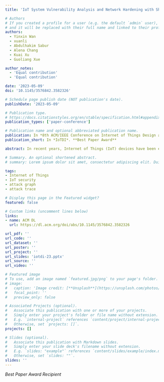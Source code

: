 ```yaml
---
title: 'IoT System Vulnerability Analysis and Network Hardening with Shortest Attack Trace in a Weighted Attack Graph'

# Authors
# If you created a profile for a user (e.g. the default `admin` user), write the username (folder name) here
# and it will be replaced with their full name and linked to their profile.
authors:
  - Yinxin Wan
  - xuanli
  - Abdulhakim Sabur
  - Alena Chang
  - Kuai Xu
  - Guoliang Xue

author_notes:
  - 'Equal contribution'
  - 'Equal contribution'

date: '2023-05-09'
doi: '10.1145/3576842.3582326'

# Schedule page publish date (NOT publication's date).
publishDate: '2023-05-09'

# Publication type.
# https://docs.citationstyles.org/en/stable/specification.html#appendix-iii-types
publication_types: ['paper-conference']

# Publication name and optional abbreviated publication name.
publication: In *8th ACM/IEEE Conference on Internet of Things Design and Implementation*
publication_short: In *IoTDI*. **Best Paper Award**

abstract: In recent years, Internet of Things (IoT) devices have been extensively deployed in edge networks, including smart homes and offices. Despite the exciting opportunities afforded by the advancements in the IoT, it also introduces new attack vectors and vulnerabilities in the system. Existing studies have shown that the attack graph is an effective model for performing system-level analysis of IoT security. In this paper, we study IoT system vulnerability analysis and network hardening. We first extend the concept of attack graph to weighted attack graph and design a novel algorithm for computing a shortest attack trace in a weighted attack graph. We then formulate the network hardening problem. We prove that this problem is NP-hard, and then design an exact algorithm and a heuristic algorithm to solve it. Extensive experiments on 9 synthetic IoT systems and 2 real-world smart home IoT testbeds demonstrate that our shortest attack trace algorithm is robust and fast, and our heuristic network hardening algorithm is efficient in producing near optimal results compared to the exact algorithm.

# Summary. An optional shortened abstract.
# summary: Lorem ipsum dolor sit amet, consectetur adipiscing elit. Duis posuere tellus ac convallis placerat. Proin tincidunt magna sed ex sollicitudin condimentum.

tags: 
- Internet of Things
- IoT security
- attack graph
- attack trace

# Display this page in the Featured widget?
featured: false

# Custom links (uncomment lines below)
links:
- name: ACM DL
  url: https://dl.acm.org/doi/abs/10.1145/3576842.3582326

url_pdf: ''
url_code: ''
url_dataset: ''
url_poster: ''
url_project: ''
url_slides: 'iotdi-23.pptx'
url_source: ''
url_video: ''

# Featured image
# To use, add an image named `featured.jpg/png` to your page's folder.
# image:
#   caption: 'Image credit: [**Unsplash**](https://unsplash.com/photos/pLCdAaMFLTE)'
#   focal_point: ''
#   preview_only: false

# Associated Projects (optional).
#   Associate this publication with one or more of your projects.
#   Simply enter your project's folder or file name without extension.
#   E.g. `internal-project` references `content/project/internal-project/index.md`.
#   Otherwise, set `projects: []`.
projects: []

# Slides (optional).
#   Associate this publication with Markdown slides.
#   Simply enter your slide deck's filename without extension.
#   E.g. `slides: "example"` references `content/slides/example/index.md`.
#   Otherwise, set `slides: ""`.
slides: ''
---
```


*Best Paper Award Recipient*